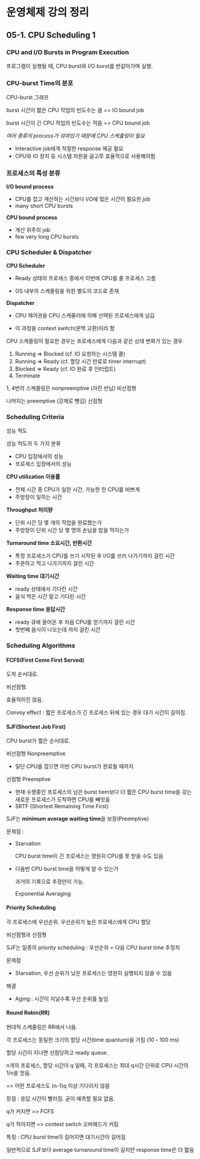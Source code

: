 # 운영체제 강의 정리

## 05-1. CPU Scheduling 1

### CPU and I/O Bursts in Program Execution

프로그램이 실행될 때, CPU burst와 I/O burst를 번갈아가며 실행.



### CPU-burst Time의 분포

CPU-burst 그래프

burst 시간이 짧은 CPU 작업의 빈도수는 큼 => IO bound job

burst 시간이 긴 CPU 작업의 빈도수는 적음 => CPU bound job



*여러 종류의 process가 섞여있기 때문에 CPU 스케줄링이 필요*

- Interactive job에게 적절한 response 제공 필요
- CPU와 IO 장치 등 시스템 자원을 골고루 효율적으로 사용해야함



### 프로세스의 특성 분류

**I/O bound process**

- CPU를 잡고 계산하는 시간보다 I/O에 많은 시간이 필요한 job
- many short CPU bursts

**CPU bound process**

- 계산 위주의 job
- few very long CPU bursts



### CPU Scheduler & Dispatcher

**CPU Scheduler**

- Ready 상태의 프로세스 중에서 이번에 CPU를 줄 프로세스 고름

- OS 내부의 스케줄링을 위한 별도의 코드로 존재

**Dispatcher**

- CPU 제어권을 CPU 스케줄러에 의해 선택된 프로세스에게 넘김

- 이 과정을 context switch(문맥 교환)이라 함



CPU 스케줄링이 필요한 경우는 프로세스에게 다음과 같은 상태 변화가 있는 경우

1. Running => Blocked (cf. IO 요청하는 시스템 콜)
2. Running => Ready (cf. 할당 시간 만료로 timer interrupt)
3. Blocked => Ready (cf. IO 완료 후 인터럽트)
4. Terminate

1, 4번의 스케줄링은 nonpreemptive (자진 반납) 비선점형

나머지는 preemptive (강제로 뺏김) 선점형



### Scheduling Criteria

성능 척도

성능 척도의 두 가지 분류

- CPU 입장에서의 성능
- 프로세스 입장에서의 성능

**CPU utilization 이용률**

- 전체 시간 중 CPU가 일한 시간, 가능한 한 CPU를 바쁘게
- 주방장이 일하는 시간

**Throughput 처리량**

- 단위 시간 당 몇 개의 작업을 완료했는가
- 주방장이 단위 시간 당 몇 명의 손님을 밥을 먹이는가

**Turnaround time 소요시간, 반환시간**

- 특정 프로세스가 CPU를 쓰기 시작된 후 I/O를 쓰러 나가기까지 걸린 시간
- 주문하고 먹고 나가기까지 걸린 시간

**Waiting time 대기시간**

- ready 상태에서 기다린 시간
- 음식 먹은 시간 말고 기다린 시간

**Response time 응답시간**

- ready 큐에 들어온 후 처음 CPU를 얻기까지 걸린 시간
- 첫번째 음식이 나오는데 까지 걸린 시간



### Scheduling Algorithms

#### FCFS(First Come First Served)

도착 순서대로.

비선점형.

효율적이진 않음.

Convoy effect : 짧은 프로세스가 긴 프로세스 뒤에 있는 경우 대기 시간이 길어짐.

#### SJF(Shortest Job First)

CPU burst가 짧은 순서대로.

비선점형 Nonpreemptive

- 일단 CPU를 잡으면 이번 CPU burst가 완료될 때까지 

선점형 Preemptive

- 현재 수행중인 프로세스의 남은 burst tiem보다 더 짧은 CPU burst time을 갖는 새로운 프로세스가 도착하면 CPU를 빼앗음
- SRTF (Shortest Remaining Time First)

SJF는 **minimum average waiting time**을 보장(Preemptive)

문제점 : 

- Starvation

  CPU burst time이 긴 프로세스는 영원히 CPU를 못 받을 수도 있음

- 다음번 CPU burst time을 어떻게 알 수 있는가

  과거의 기록으로 추정만이 가능.

  Exponential Averaging

#### Priority Scheduling

각 프로세스에 우선순위. 우선순위가 높은 프로세스에게 CPU 할당

비선점형과 선점형

SJF는 일종의 priority scheduling : 우선순위 = 다음 CPU burst time 추정치

문제점

- Starvation, 우선 순위가 낮은 프로세스는 영원히 실행되지 않을 수 있음

해결

- Aging : 시간이 지날수록 우선 순위를 높임

#### Round Robin(RR)

현대적 스케줄링은 RR에서 나옴.

각 프로세스는 동일한 크기의 할당 시간(time quantum)을 가짐 (10 - 100 ms)

할당 시간이 지나면 선점당하고 ready queue.

n개의 프로세스, 할당 시간이 q 일때, 각 프로세스는 최대 q시간 단위로 CPU 시간의 1/n을 얻음.

=> 어떤 프로세스도 (n-1)q 이상 기다리지 않음

장점 : 응답 시간이 빨라짐. 굳이 예측할 필요 없음.

q가 커지면 => FCFS

q가 작아지면 => context switch 오버헤드가 커짐

특징 : CPU burst time이 길어지면 대기시간이 길어짐

일반적으로 SJF보다 average turnaround time이 길지만 response time은 더 짧음

